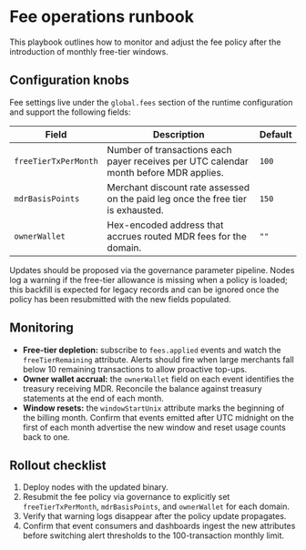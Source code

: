 # Fee operations runbook

This playbook outlines how to monitor and adjust the fee policy after the
introduction of monthly free-tier windows.

## Configuration knobs

Fee settings live under the `global.fees` section of the runtime configuration
and support the following fields:

| Field | Description | Default |
| --- | --- | --- |
| `freeTierTxPerMonth` | Number of transactions each payer receives per UTC calendar month before MDR applies. | `100` |
| `mdrBasisPoints` | Merchant discount rate assessed on the paid leg once the free tier is exhausted. | `150` |
| `ownerWallet` | Hex-encoded address that accrues routed MDR fees for the domain. | `""` |

Updates should be proposed via the governance parameter pipeline. Nodes log a
warning if the free-tier allowance is missing when a policy is loaded; this
backfill is expected for legacy records and can be ignored once the policy has
been resubmitted with the new fields populated.

## Monitoring

* **Free-tier depletion:** subscribe to `fees.applied` events and watch the
  `freeTierRemaining` attribute. Alerts should fire when large merchants fall
  below 10 remaining transactions to allow proactive top-ups.
* **Owner wallet accrual:** the `ownerWallet` field on each event identifies the
  treasury receiving MDR. Reconcile the balance against treasury statements at
  the end of each month.
* **Window resets:** the `windowStartUnix` attribute marks the beginning of the
  billing month. Confirm that events emitted after UTC midnight on the first of
  each month advertise the new window and reset usage counts back to one.

## Rollout checklist

1. Deploy nodes with the updated binary.
2. Resubmit the fee policy via governance to explicitly set
   `freeTierTxPerMonth`, `mdrBasisPoints`, and `ownerWallet` for each domain.
3. Verify that warning logs disappear after the policy update propagates.
4. Confirm that event consumers and dashboards ingest the new attributes before
   switching alert thresholds to the 100-transaction monthly limit.
